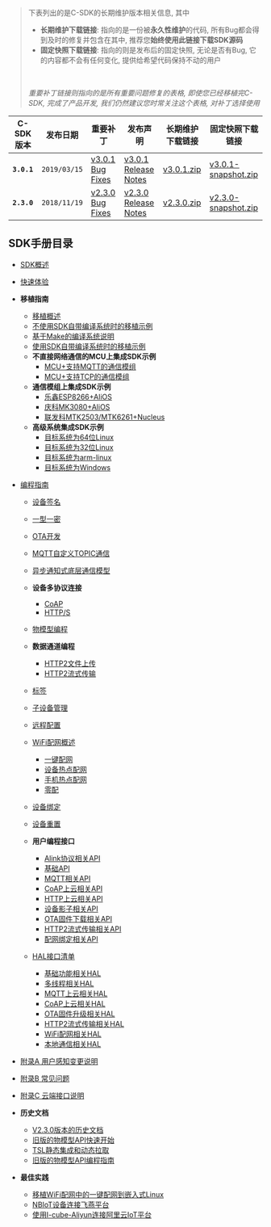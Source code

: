 
> 下表列出的是C-SDK的长期维护版本相关信息, 其中
>
> + **长期维护下载链接**: 指向的是一份被**永久性维护**的代码, 所有Bug都会得到及时的修复并包含在其中, 推荐您**始终使用此链接下载SDK源码**
> + **固定快照下载链接**: 指向的则是发布后的固定快照, 无论是否有Bug, 它的内容都不会有任何变化, 提供给希望代码保持不动的用户
>
> <br>
>
> *重要补丁链接则指向的是所有重要问题修复的表格, 即使您已经移植完C-SDK, 完成了产品开发, 我们仍然建议您时常关注这个表格, 对补丁选择使用*


| **C-SDK版本**   | **发布日期**    | **重要补丁**                                                                                                            | **发布声明**                                                                                                                    | **长期维护下载链接**                                                                    | **固定快照下载链接**
|-----------------|-----------------|-------------------------------------------------------------------------------------------------------------------------|---------------------------------------------------------------------------------------------------------------------------------|-----------------------------------------------------------------------------------------|-----------------------------------------------------------------------------------------------------
| **`3.0.1`**     | `2019/03/15`    | [v3.0.1 Bug Fixes](http://code.aliyun.com/edward.yangx/public-docs/wikis/user-guide/linkkit/Release_Info/V301_BugFix_List)   | [v3.0.1 Release Notes](http://code.aliyun.com/edward.yangx/public-docs/wikis/user-guide/linkkit/Release_Info/V301_Release_Notes)     | [v3.0.1.zip](https://code.aliyun.com/linkkit/c-sdk/repository/archive.zip?ref=v3.0.1)   | [v3.0.1-snapshot.zip](https://code.aliyun.com/linkkit/c-sdk/repository/archive.zip?ref=tag-v3.0.1)
| **`2.3.0`**     | `2018/11/19`    | [v2.3.0 Bug Fixes](http://code.aliyun.com/edward.yangx/public-docs/wikis/user-guide/linkkit/Release_Info/V230_BugFix_List)   | [v2.3.0 Release Notes](http://code.aliyun.com/edward.yangx/public-docs/wikis/user-guide/linkkit/Release_Info/V230_Release_Notes)     | [v2.3.0.zip](https://code.aliyun.com/linkkit/c-sdk/repository/archive.zip?ref=v2.3.0)   | [v2.3.0-snapshot.zip](https://code.aliyun.com/linkkit/c-sdk/repository/archive.zip?ref=tag-v2.3.0)


SDK手册目录
---

+ [SDK概述](http://code.aliyun.com/edward.yangx/public-docs/wikis/user-guide/linkkit/SDK_Overview)
+ [快速体验](http://code.aliyun.com/edward.yangx/public-docs/wikis/user-guide/linkkit/Quick_Start)
+ **移植指南**
    * [移植概述](http://code.aliyun.com/edward.yangx/public-docs/wikis/user-guide/linkkit/Port_Guide/Porting_Overview)
    * [不使用SDK自带编译系统时的移植示例](http://code.aliyun.com/edward.yangx/public-docs/wikis/user-guide/linkkit/Port_Guide/Extract_Example)
    * [基于Make的编译系统说明](http://code.aliyun.com/edward.yangx/public-docs/wikis/user-guide/linkkit/Port_Guide/Make_Usage)
    * [使用SDK自带编译系统时的移植示例](http://code.aliyun.com/edward.yangx/public-docs/wikis/user-guide/linkkit/Port_Guide/Build_Example)
    * **不直接网络通信的MCU上集成SDK示例**
        - [MCU+支持MQTT的通信模组](http://code.aliyun.com/edward.yangx/public-docs/wikis/user-guide/linkkit/Port_Guide/MCU_MQTT_Example)
        - [MCU+支持TCP的通信模组](http://code.aliyun.com/edward.yangx/public-docs/wikis/user-guide/linkkit/Port_Guide/MCU_TCP_Example)
    * **通信模组上集成SDK示例**
        - [乐鑫ESP8266+AliOS](http://code.aliyun.com/edward.yangx/public-docs/wikis/user-guide/linkkit/Port_Guide/Build_ESP8266)
        - [庆科MK3080+AliOS](http://code.aliyun.com/edward.yangx/public-docs/wikis/user-guide/linkkit/Port_Guide/Build_MK3080)
        - [联发科MTK2503/MTK6261+Nucleus](http://code.aliyun.com/edward.yangx/public-docs/wikis/user-guide/linkkit/Port_Guide/Build_MTK2503)
    * **高级系统集成SDK示例**
        - [目标系统为64位Linux](http://code.aliyun.com/edward.yangx/public-docs/wikis/user-guide/linkkit/Port_Guide/Build_Linux64)
        - [目标系统为32位Linux](http://code.aliyun.com/edward.yangx/public-docs/wikis/user-guide/linkkit/Port_Guide/Build_Linux32)
        - [目标系统为arm-linux](http://code.aliyun.com/edward.yangx/public-docs/wikis/user-guide/linkkit/Port_Guide/Build_ArmLinux)
        - [目标系统为Windows](http://code.aliyun.com/edward.yangx/public-docs/wikis/user-guide/linkkit/Port_Guide/Build_Windows)

+ [编程指南](http://code.aliyun.com/edward.yangx/public-docs/wikis/user-guide/linkkit/Prog_Guide/ProgGuide_Home)
    * [设备签名](http://code.aliyun.com/edward.yangx/public-docs/wikis/user-guide/linkkit/Prog_Guide/Dev_Sign)
    * [一型一密](http://code.aliyun.com/edward.yangx/public-docs/wikis/user-guide/linkkit/Prog_Guide/Dynamic_Register)
    * [OTA开发](http://code.aliyun.com/edward.yangx/public-docs/wikis/user-guide/linkkit/Prog_Guide/OTA_Prog)
    * [MQTT自定义TOPIC通信](http://code.aliyun.com/edward.yangx/public-docs/wikis/user-guide/linkkit/Prog_Guide/MQTT_Connect)
    * [异步通知式底层通信模型](http://code.aliyun.com/edward.yangx/public-docs/wikis/user-guide/linkkit/Prog_Guide/AsyncMQTT_Prog)
    * **设备多协议连接**
        - [CoAP](http://code.aliyun.com/edward.yangx/public-docs/wikis/user-guide/linkkit/Prog_Guide/CoAP_Connect)
        - [HTTP/S](http://code.aliyun.com/edward.yangx/public-docs/wikis/user-guide/linkkit/Prog_Guide/HTTP_Connect)
    * [物模型编程](http://code.aliyun.com/edward.yangx/public-docs/wikis/user-guide/linkkit/Prog_Guide/DeviceModel_Prog)
    * **数据通道编程**
        - [HTTP2文件上传](http://code.aliyun.com/edward.yangx/public-docs/wikis/user-guide/linkkit/Prog_Guide/H2_FileUpload)
        - [HTTP2流式传输](http://code.aliyun.com/edward.yangx/public-docs/wikis/user-guide/linkkit/Prog_Guide/H2_Stream)
    * [标签](http://code.aliyun.com/edward.yangx/public-docs/wikis/user-guide/linkkit/Prog_Guide/DeviceTag_Prog)
    * [子设备管理](http://code.aliyun.com/edward.yangx/public-docs/wikis/user-guide/linkkit/Prog_Guide/Gateway_Prog)
    * [远程配置](http://code.aliyun.com/edward.yangx/public-docs/wikis/user-guide/linkkit/Prog_Guide/Cota_Prog)
    * [WiFi配网概述](http://code.aliyun.com/edward.yangx/public-docs/wikis/user-guide/linkkit/Prog_Guide/WiFi_Provision)
        - [一键配网](http://code.aliyun.com/edward.yangx/public-docs/wikis/user-guide/linkkit/Prog_Guide/Awss_Smartconfig)
        - [设备热点配网](http://code.aliyun.com/edward.yangx/public-docs/wikis/user-guide/linkkit/Prog_Guide/Awss_DevAP)
        - [手机热点配网](http://code.aliyun.com/edward.yangx/public-docs/wikis/user-guide/linkkit/Prog_Guide/Awss_PhoneAP)
        - [零配](http://code.aliyun.com/edward.yangx/public-docs/wikis/user-guide/linkkit/Prog_Guide/Awss_ZeroConfig)

    * [设备绑定](http://code.aliyun.com/edward.yangx/public-docs/wikis/user-guide/linkkit/Prog_Guide/DevBind_Prog)
    * [设备重置](http://code.aliyun.com/edward.yangx/public-docs/wikis/user-guide/linkkit/Prog_Guide/DevReset_Prog)
    * **用户编程接口**
        - [Alink协议相关API](http://code.aliyun.com/edward.yangx/public-docs/wikis/user-guide/linkkit/Prog_Guide/API/Linkkit_Provides)
        - [基础API](http://code.aliyun.com/edward.yangx/public-docs/wikis/user-guide/linkkit/Prog_Guide/API/Basic_Provides)
        - [MQTT相关API](http://code.aliyun.com/edward.yangx/public-docs/wikis/user-guide/linkkit/Prog_Guide/API/MQTT_Provides)
        - [CoAP上云相关API](http://code.aliyun.com/edward.yangx/public-docs/wikis/user-guide/linkkit/Prog_Guide/API/CoAP_Provides)
        - [HTTP上云相关API](http://code.aliyun.com/edward.yangx/public-docs/wikis/user-guide/linkkit/Prog_Guide/API/HTTP_Provides)
        - [设备影子相关API](http://code.aliyun.com/edward.yangx/public-docs/wikis/user-guide/linkkit/Prog_Guide/API/Shadow_Provides)
        - [OTA固件下载相关API](http://code.aliyun.com/edward.yangx/public-docs/wikis/user-guide/linkkit/Prog_Guide/API/OTA_Provides)
        - [HTTP2流式传输相关API](http://code.aliyun.com/edward.yangx/public-docs/wikis/user-guide/linkkit/Prog_Guide/API/HTTP2_Provides)
        - [配网绑定相关API](http://code.aliyun.com/edward.yangx/public-docs/wikis/user-guide/linkkit/Prog_Guide/API/Awss_Provides)
    * [HAL接口清单](http://code.aliyun.com/edward.yangx/public-docs/wikis/user-guide/linkkit/Prog_Guide/HAL/Required_APIs)
        - [基础功能相关HAL](http://code.aliyun.com/edward.yangx/public-docs/wikis/user-guide/linkkit/Prog_Guide/HAL/Basic_Requires)
        - [多线程相关HAL](http://code.aliyun.com/edward.yangx/public-docs/wikis/user-guide/linkkit/Prog_Guide/HAL/MultiThread_Requires)
        - [MQTT上云相关HAL](http://code.aliyun.com/edward.yangx/public-docs/wikis/user-guide/linkkit/Prog_Guide/HAL/MQTT_Requires)
        - [CoAP上云相关HAL](http://code.aliyun.com/edward.yangx/public-docs/wikis/user-guide/linkkit/Prog_Guide/HAL/CoAP_Requires)
        - [OTA固件升级相关HAL](http://code.aliyun.com/edward.yangx/public-docs/wikis/user-guide/linkkit/Prog_Guide/HAL/OTA_Requires)
        - [HTTP2流式传输相关HAL](http://code.aliyun.com/edward.yangx/public-docs/wikis/user-guide/linkkit/Prog_Guide/HAL/HTTP2_Requires)
        - [WiFi配网相关HAL](http://code.aliyun.com/edward.yangx/public-docs/wikis/user-guide/linkkit/Prog_Guide/HAL/Awss_Requires)
        - [本地通信相关HAL](http://code.aliyun.com/edward.yangx/public-docs/wikis/user-guide/linkkit/Prog_Guide/HAL/Alcs_Requires)

+ [附录A 用户感知变更说明](http://code.aliyun.com/edward.yangx/public-docs/wikis/user-guide/linkkit/User_Interface_Changes)
+ [附录B 常见问题](http://code.aliyun.com/edward.yangx/public-docs/wikis/user-guide/linkkit/Typical_Questions)
+ [附录C 云端接口说明](http://code.aliyun.com/edward.yangx/public-docs/wikis/user-guide/linkkit/Cloud_Interface)
+ **历史文档**
    * [V2.3.0版本的历史文档](http://code.aliyun.com/edward.yangx/public-docs/wikis/user-guide/linkkit/Archived/V230_Snapshot_Index)
    * [旧版的物模型API快速开始](http://code.aliyun.com/edward.yangx/public-docs/wikis/user-guide/linkkit/Archived/Deprecated_QuickStart)
    * [TSL静态集成和动态拉取](http://code.aliyun.com/edward.yangx/public-docs/wikis/user-guide/linkkit/Archived/TSL_Operation)
    * [旧版的物模型API编程指南](http://code.aliyun.com/edward.yangx/public-docs/wikis/user-guide/linkkit/Archived/Deprecated_ProgGuide)
+ **最佳实践**
    * [移植WiFi配网中的一键配网到嵌入式Linux](http://code.aliyun.com/edward.yangx/public-docs/wikis/user-guide/linkkit/Best_Practice/Smartconfig_on_Linux)
    * [NBIoT设备连接飞燕平台](http://code.aliyun.com/edward.yangx/public-docs/wikis/user-guide/linkkit/Best_Practice/NBIoT_Access)
    * [使用I-cube-Aliyun连接阿里云IoT平台](http://code.aliyun.com/edward.yangx/public-docs/wikis/user-guide/linkkit/Vendors/Icube)
